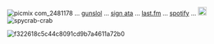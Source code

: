 
![picmix com_2481178](https://github.com/user-attachments/assets/f9b66f4d-2e3a-4f9a-a544-cee852e86d60)
 ... [gunslol](http://guns.lol/boyrot) ... [sign ata](https://prophetoffalsehope.atabook.org/) ... [last.fm](https://www.last.fm/user/corpsehem) ... [spotify](https://open.spotify.com/user/31iydpcy5qoohkge2fdzy2oukuvy?si=f43be6e7120f49bc&nd=1&dlsi=f0a492e36d604d00) ... 
<img width="20" height="20" alt="picmix com_2710817" src="https://github.com/user-attachments/assets/9718d537-febb-476d-b10f-309f9ac887d9" />  ![spycrab-crab](https://github.com/user-attachments/assets/974fe510-bc28-4dfd-810b-eff2cae7cc24)


![f322618c5c44c8091cd9b7a4611a72b0](https://github.com/user-attachments/assets/e72b92e4-c228-4149-aa73-fff1329d5e25)































